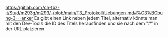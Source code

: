 https://gitlab.com/ch-tbz-it/Stud/m293g/m293/-/blob/main/T3_Protokoll/Uebungen.md#%C3%BCbung-3---anker
Es gibt einen Link neben jedem Titel, alternativ könnte man mit den Dev-Tools die ID des Titels herausfinden und sie nach dem "#" in der URL platzieren.
